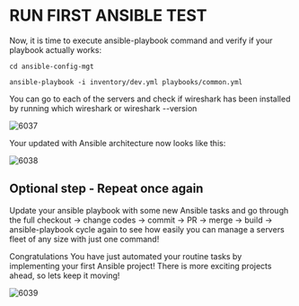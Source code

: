 # RUN FIRST ANSIBLE TEST

Now, it is time to execute ansible-playbook command and verify if your playbook actually works:

```
cd ansible-config-mgt
```

```
ansible-playbook -i inventory/dev.yml playbooks/common.yml
```

You can go to each of the servers and check if wireshark has been installed by running which wireshark or wireshark --version

![6037](https://user-images.githubusercontent.com/85270361/210154560-3fa50ba8-67b4-45c8-9da1-8d9bdd45e418.PNG)

Your updated with Ansible architecture now looks like this:

![6038](https://user-images.githubusercontent.com/85270361/210154593-092a4ee2-ab8b-4212-a260-8845c3f8693a.PNG)

## Optional step - Repeat once again

Update your ansible playbook with some new Ansible tasks and go through the full
checkout -> change codes -> commit -> PR -> merge -> build -> ansible-playbook cycle again to see how easily you can manage a
servers fleet of any size with just one command!

Congratulations
You have just automated your routine tasks by implementing your first Ansible project! There is more exciting projects ahead, so lets
keep it moving!

![6039](https://user-images.githubusercontent.com/85270361/210154612-a005616b-7e5d-4b33-8ed2-6723aab0837c.PNG)
